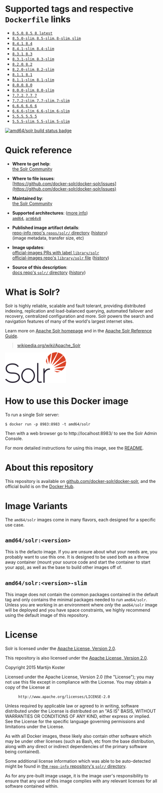 <!--

********************************************************************************

WARNING:

    DO NOT EDIT "solr/README.md"

    IT IS AUTO-GENERATED

    (from the other files in "solr/" combined with a set of templates)

********************************************************************************

-->

# Supported tags and respective `Dockerfile` links

-	[`8.5.0`, `8.5`, `8`, `latest`](https://github.com/docker-solr/docker-solr/blob/abb53a71bec0c23d4a7d851a79d329f6c2be0aeb/8.5/Dockerfile)
-	[`8.5.0-slim`, `8.5-slim`, `8-slim`, `slim`](https://github.com/docker-solr/docker-solr/blob/1c32fcc7352046c3a67749c32506aa3ad2fa912d/8.5/slim/Dockerfile)
-	[`8.4.1`, `8.4`](https://github.com/docker-solr/docker-solr/blob/abb53a71bec0c23d4a7d851a79d329f6c2be0aeb/8.4/Dockerfile)
-	[`8.4.1-slim`, `8.4-slim`](https://github.com/docker-solr/docker-solr/blob/400e7842eac8346c6a79bc45cf083a296a779976/8.4/slim/Dockerfile)
-	[`8.3.1`, `8.3`](https://github.com/docker-solr/docker-solr/blob/abb53a71bec0c23d4a7d851a79d329f6c2be0aeb/8.3/Dockerfile)
-	[`8.3.1-slim`, `8.3-slim`](https://github.com/docker-solr/docker-solr/blob/400e7842eac8346c6a79bc45cf083a296a779976/8.3/slim/Dockerfile)
-	[`8.2.0`, `8.2`](https://github.com/docker-solr/docker-solr/blob/abb53a71bec0c23d4a7d851a79d329f6c2be0aeb/8.2/Dockerfile)
-	[`8.2.0-slim`, `8.2-slim`](https://github.com/docker-solr/docker-solr/blob/400e7842eac8346c6a79bc45cf083a296a779976/8.2/slim/Dockerfile)
-	[`8.1.1`, `8.1`](https://github.com/docker-solr/docker-solr/blob/abb53a71bec0c23d4a7d851a79d329f6c2be0aeb/8.1/Dockerfile)
-	[`8.1.1-slim`, `8.1-slim`](https://github.com/docker-solr/docker-solr/blob/400e7842eac8346c6a79bc45cf083a296a779976/8.1/slim/Dockerfile)
-	[`8.0.0`, `8.0`](https://github.com/docker-solr/docker-solr/blob/abb53a71bec0c23d4a7d851a79d329f6c2be0aeb/8.0/Dockerfile)
-	[`8.0.0-slim`, `8.0-slim`](https://github.com/docker-solr/docker-solr/blob/400e7842eac8346c6a79bc45cf083a296a779976/8.0/slim/Dockerfile)
-	[`7.7.2`, `7.7`, `7`](https://github.com/docker-solr/docker-solr/blob/abb53a71bec0c23d4a7d851a79d329f6c2be0aeb/7.7/Dockerfile)
-	[`7.7.2-slim`, `7.7-slim`, `7-slim`](https://github.com/docker-solr/docker-solr/blob/400e7842eac8346c6a79bc45cf083a296a779976/7.7/slim/Dockerfile)
-	[`6.6.6`, `6.6`, `6`](https://github.com/docker-solr/docker-solr/blob/abb53a71bec0c23d4a7d851a79d329f6c2be0aeb/6.6/Dockerfile)
-	[`6.6.6-slim`, `6.6-slim`, `6-slim`](https://github.com/docker-solr/docker-solr/blob/0b13c14c7ae9190044b5d14c1268ba7f49a4dc33/6.6/slim/Dockerfile)
-	[`5.5.5`, `5.5`, `5`](https://github.com/docker-solr/docker-solr/blob/abb53a71bec0c23d4a7d851a79d329f6c2be0aeb/5.5/Dockerfile)
-	[`5.5.5-slim`, `5.5-slim`, `5-slim`](https://github.com/docker-solr/docker-solr/blob/0b13c14c7ae9190044b5d14c1268ba7f49a4dc33/5.5/slim/Dockerfile)

[![amd64/solr build status badge](https://img.shields.io/jenkins/s/https/doi-janky.infosiftr.net/job/multiarch/job/amd64/job/solr.svg?label=amd64/solr%20%20build%20job)](https://doi-janky.infosiftr.net/job/multiarch/job/amd64/job/solr/)

# Quick reference

-	**Where to get help**:  
	[the Solr Community](https://lucene.apache.org/solr/community.html)

-	**Where to file issues**:  
	[https://github.com/docker-solr/docker-solr/issues](https://github.com/docker-solr/docker-solr/issues)

-	**Maintained by**:  
	[the Solr Community](https://github.com/docker-solr/docker-solr)

-	**Supported architectures**: ([more info](https://github.com/docker-library/official-images#architectures-other-than-amd64))  
	[`amd64`](https://hub.docker.com/r/amd64/solr/), [`arm64v8`](https://hub.docker.com/r/arm64v8/solr/)

-	**Published image artifact details**:  
	[repo-info repo's `repos/solr/` directory](https://github.com/docker-library/repo-info/blob/master/repos/solr) ([history](https://github.com/docker-library/repo-info/commits/master/repos/solr))  
	(image metadata, transfer size, etc)

-	**Image updates**:  
	[official-images PRs with label `library/solr`](https://github.com/docker-library/official-images/pulls?q=label%3Alibrary%2Fsolr)  
	[official-images repo's `library/solr` file](https://github.com/docker-library/official-images/blob/master/library/solr) ([history](https://github.com/docker-library/official-images/commits/master/library/solr))

-	**Source of this description**:  
	[docs repo's `solr/` directory](https://github.com/docker-library/docs/tree/master/solr) ([history](https://github.com/docker-library/docs/commits/master/solr))

# What is Solr?

Solr is highly reliable, scalable and fault tolerant, providing distributed indexing, replication and load-balanced querying, automated failover and recovery, centralized configuration and more. Solr powers the search and navigation features of many of the world's largest internet sites.

Learn more on [Apache Solr homepage](http://lucene.apache.org/solr/) and in the [Apache Solr Reference Guide](https://www.apache.org/dyn/closer.cgi/lucene/solr/ref-guide/).

> [wikipedia.org/wiki/Apache_Solr](https://en.wikipedia.org/wiki/Apache_Solr)

![logo](https://raw.githubusercontent.com/docker-library/docs/ddc9eb521da7c412b70229f1a600d0c63d55d0f7/solr/logo.png)

# How to use this Docker image

To run a single Solr server:

```console
$ docker run -p 8983:8983 -t amd64/solr
```

Then with a web browser go to http://localhost:8983/ to see the Solr Admin Console.

For more detailed instructions for using this image, see the [README](https://github.com/docker-solr/docker-solr/blob/master/README.md).

# About this repository

This repository is available on [github.com/docker-solr/docker-solr](https://github.com/docker-solr/docker-solr), and the official build is on the [Docker Hub](https://hub.docker.com/_/solr/).

# Image Variants

The `amd64/solr` images come in many flavors, each designed for a specific use case.

## `amd64/solr:<version>`

This is the defacto image. If you are unsure about what your needs are, you probably want to use this one. It is designed to be used both as a throw away container (mount your source code and start the container to start your app), as well as the base to build other images off of.

## `amd64/solr:<version>-slim`

This image does not contain the common packages contained in the default tag and only contains the minimal packages needed to run `amd64/solr`. Unless you are working in an environment where *only* the `amd64/solr` image will be deployed and you have space constraints, we highly recommend using the default image of this repository.

# License

Solr is licensed under the [Apache License, Version 2.0](https://www.apache.org/licenses/LICENSE-2.0).

This repository is also licensed under the [Apache License, Version 2.0](https://www.apache.org/licenses/LICENSE-2.0).

Copyright 2015 Martijn Koster

Licensed under the Apache License, Version 2.0 (the "License"); you may not use this file except in compliance with the License. You may obtain a copy of the License at

	      http://www.apache.org/licenses/LICENSE-2.0

Unless required by applicable law or agreed to in writing, software distributed under the License is distributed on an "AS IS" BASIS, WITHOUT WARRANTIES OR CONDITIONS OF ANY KIND, either express or implied. See the License for the specific language governing permissions and limitations under the License.

As with all Docker images, these likely also contain other software which may be under other licenses (such as Bash, etc from the base distribution, along with any direct or indirect dependencies of the primary software being contained).

Some additional license information which was able to be auto-detected might be found in [the `repo-info` repository's `solr/` directory](https://github.com/docker-library/repo-info/tree/master/repos/solr).

As for any pre-built image usage, it is the image user's responsibility to ensure that any use of this image complies with any relevant licenses for all software contained within.
